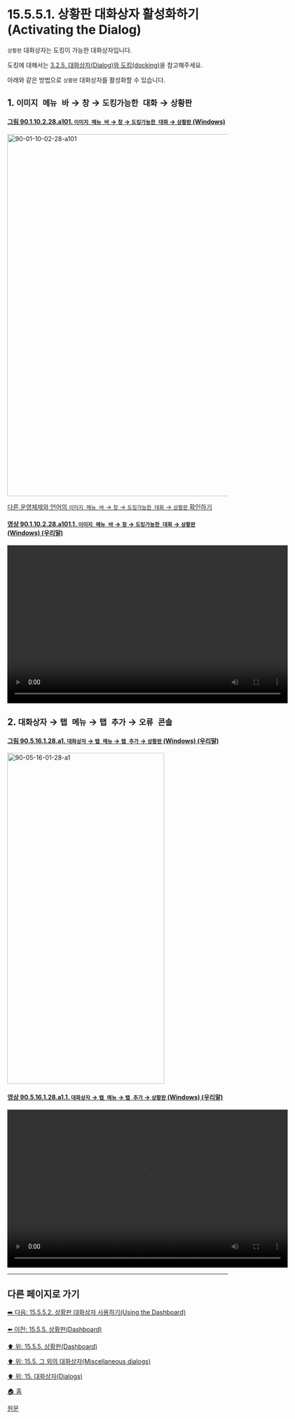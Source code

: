 # 15.5.5.1. 상황판 대화상자 활성화하기(Activating the Dialog)

`상황판` 대화상자는 도킹이 가능한 대화상자입니다.

도킹에 대해서는 [3.2.5. 대화상자(Dialog)와 도킹(docking)](./03-02-05-00-dialogs-and-docking.md)을 참고해주세요.

아래와 같은 방법으로 `상황판` 대화상자를 활성화할 수 있습니다.

<a id="15-05-05-01-s1"></a>

## 1. `이미지 메뉴 바` → `창` → `도킹가능한 대화` → `상황판`

<a id="90-01-10-02-28-a101"></a>

#### [그림 90.1.10.2.28.a101. `이미지 메뉴 바` → `창` → `도킹가능한 대화` → `상황판` (Windows)](./90-01-10-02-28-dashboard.md#90-01-10-02-28-a101)
<img width="980" height="825" alt="90-01-10-02-28-a101" src="https://github.com/user-attachments/assets/4b968362-5eb5-4d4a-9669-a1dce8fc562e" />

[다른 운영체제와 언어의 `이미지 메뉴 바` → `창` → `도킹가능한 대화` → `상황판` 확인하기](./90-01-10-02-28-dashboard.md#90-01-10-02-28-a102)

<a id="90-01-10-02-28-a101-01"></a>

#### [영상 90.1.10.2.28.a101.1. `이미지 메뉴 바` → `창` → `도킹가능한 대화` → `상황판` (Windows) (우리말)](./90-01-10-02-28-dashboard.md#90-01-10-02-28-a101-01)
<video controls="controls" width="640" height="360" src="https://github.com/user-attachments/assets/133ddf24-52d5-4ff5-923f-4a9980f19421"></video>

<a id="15-05-05-01-s2"></a>

## 2. `대화상자` → `탭 메뉴` → `탭 추가` → `오류 콘솔`

<a id="90-05-16-01-28-a1"></a>

#### [그림 90.5.16.1.28.a1. `대화상자` → `탭 메뉴` → `탭 추가` → `상황판` (Windows) (우리말)](./90-05-16-01-28-dashboard.md#90-05-16-01-28-a1)
<img width="358" height="754" alt="90-05-16-01-28-a1" src="https://github.com/user-attachments/assets/c59ac834-8296-4248-8a06-108179277e4b" />

<a id="90-05-16-01-28-a1-01"></a>

#### [영상 90.5.16.1.28.a1.1. `대화상자` → `탭 메뉴` → `탭 추가` → `상황판` (Windows) (우리말)](./90-05-16-01-28-dashboard.md#90-05-16-01-28-a1-01)
<video controls="controls" width="640" height="360" src="https://github.com/user-attachments/assets/777212ae-2152-4053-a125-7f3f65a5212d"></video>

***

## 다른 페이지로 가기

[➡️ 다음: 15.5.5.2. 상황판 대화상자 사용하기(Using the Dashboard)](./15-05-05-02-00-using_the_dashboard.md)

[⬅️ 이전: 15.5.5. 상황판(Dashboard)](./15-05-05-00-dashboard.md)

[⬆️ 위: 15.5.5. 상황판(Dashboard)](./15-05-05-00-dashboard.md)

[⬆️ 위: 15.5. 그 외의 대화상자(Miscellaneous dialogs)](./15-05-00-miscellaneous-dialogs.md)

[⬆️ 위: 15. 대화상자(Dialogs)](./15-00-dialogs.md)

[🏠 홈](./00-home.md)

[원문](https://docs.gimp.org/2.10/ko/gimp-dashboard-dialog.html#idm21805)